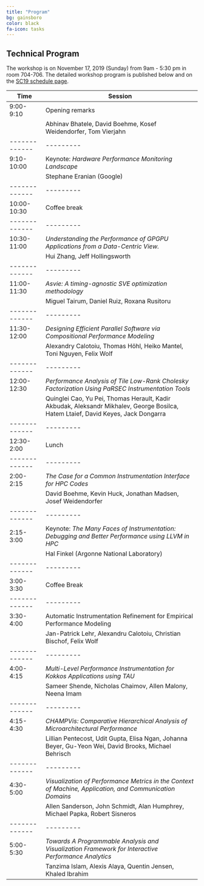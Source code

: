 ```yaml
---
title: "Program"
bg: gainsboro
color: black
fa-icon: tasks
---
```


## Technical Program

The workshop is on November 17, 2019 (Sunday) from 9am - 5:30 pm in room 704-706. The
detailed workshop program is published below and on the
[SC19 schedule page](https://sc19.supercomputing.org/session/?sess=sess114).

| Time        | Session |
|-------------|---------|
| 9:00-9:10   | Opening remarks |
|             | Abhinav Bhatele, David Boehme, Kosef Weidendorfer, Tom Vierjahn |
|-------------|---------|
| 9:10-10:00  | Keynote: *Hardware Performance Monitoring Landscape* |
|             | Stephane Eranian (Google) |
|-------------|---------|
| 10:00-10:30 | Coffee break |
|-------------|---------|
| 10:30-11:00 | *Understanding the Performance of GPGPU Applications from a Data-Centric View.* |
|             | Hui Zhang, Jeff Hollingsworth |
|-------------|---------|
| 11:00-11:30 | *Asvie: A timing-agnostic SVE optimization methodology*  |
|             | Miguel Tairum, Daniel Ruiz, Roxana Rusitoru |
|-------------|---------|
| 11:30-12:00 | *Designing Efficient Parallel Software via Compositional Performance Modeling* |
|             | Alexandry Calotoiu, Thomas Höhl, Heiko Mantel, Toni Nguyen, Felix Wolf |
|-------------|---------|
| 12:00-12:30 | *Performance Analysis of Tile Low-Rank Cholesky Factorization Using PaRSEC Instrumentation Tools* |
|             | Quinglei Cao, Yu Pei, Thomas Herault, Kadir Akbudak, Aleksandr Mikhalev, George Bosilca, Hatem Ltaief, David Keyes, Jack Dongarra |
|-------------|---------|
| 12:30-2:00  | Lunch   |
|-------------|---------|
| 2:00-2:15   | *The Case for a Common Instrumentation Interface for HPC Codes* |
|             | David Boehme, Kevin Huck, Jonathan Madsen, Josef Weidendorfer |
|-------------|---------|
| 2:15-3:00   | Keynote: *The Many Faces of Instrumentation: Debugging and Better Performance using LLVM in HPC* |
|             | Hal Finkel (Argonne National Laboratory) |
|-------------|---------|
| 3:00-3:30   | Coffee Break |
|-------------|---------|
| 3:30-4:00   | Automatic Instrumentation Refinement for Empirical Performance Modeling |
|             | Jan-Patrick Lehr, Alexandru Calotoiu, Christian Bischof, Felix Wolf |
|-------------|---------|
| 4:00-4:15   | *Multi-Level Performance Instrumentation for Kokkos Applications using TAU* |
|             | Sameer Shende, Nicholas Chaimov, Allen Malony, Neena Imam |
|-------------|---------|
| 4:15-4:30   | *CHAMPVis: Comparative Hierarchical Analysis of Microarchitectural Performance* |
|             | Lillian Pentecost, Udit Gupta, Elisa Ngan, Johanna Beyer, Gu-Yeon Wei, David Brooks, Michael Behrisch |
|-------------|---------|
| 4:30-5:00   | *Visualization of Performance Metrics in the Context of Machine, Application, and Communication Domains* |
|             | Allen Sanderson, John Schmidt, Alan Humphrey, Michael Papka, Robert Sisneros |
|-------------|---------|
| 5:00-5:30   | *Towards A Programmable Analysis and Visualization Framework for Interactive Performance Analytics* |
|             | Tanzima Islam, Alexis Alaya, Quentin Jensen, Khaled Ibrahim |

